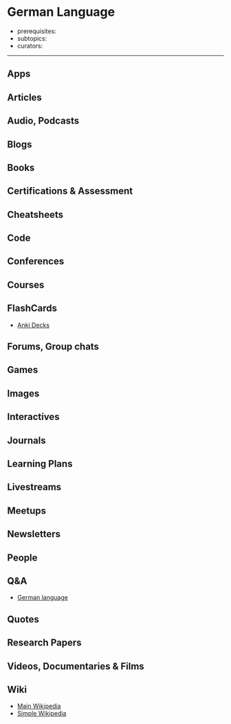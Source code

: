 # German Language

- prerequisites:
- subtopics:
- curators:

------

## Apps

## Articles

## Audio, Podcasts

## Blogs

## Books

## Certifications & Assessment

## Cheatsheets

## Code

## Conferences

## Courses

## FlashCards

- [Anki Decks](https://ankiweb.net/shared/decks/german)

## Forums, Group chats

## Games

## Images

## Interactives

## Journals

## Learning Plans

## Livestreams

## Meetups

## Newsletters

## People

## Q&A

- [German language](https://german.stackexchange.com)

## Quotes

## Research Papers

## Videos, Documentaries & Films

## Wiki

- [Main Wikipedia](https://en.wikipedia.org/wiki/German_language)
- [Simple Wikipedia](https://simple.wikipedia.org/wiki/German_language)

